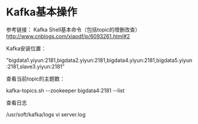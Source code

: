 # Kafka基本操作

参考链接：
Kafka Shell基本命令（包括topic的增删改查）
http://www.cnblogs.com/xiaodf/p/6093261.html#2

Kafka安装位置：

"bigdata1.yiyun:2181,bigdata2.yiyun:2181,bigdata4.yiyun:2181,bigdata5.yiyun:2181,slave3.yiyun:2181"

查看当前topic的主题数：

kafka-topics.sh --zookeeper bigdata4:2181 --list

查看日志

/usr/soft/kafka/logs
vi server.log